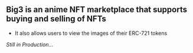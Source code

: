 <h2>Big3 is an anime NFT marketplace that supports buying and selling of NFTs</h2>

- It also allows users to view the images of their ERC-721 tokens

<i>Still in Production...</i>
